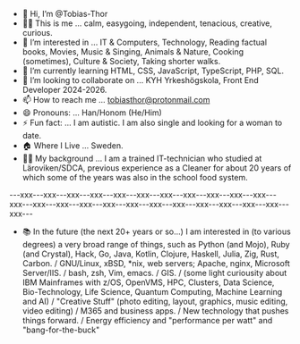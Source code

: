 - 👋 Hi, I’m @Tobias-Thor
- 🙋‍♂️ This is me ... calm, easygoing, independent, tenacious, creative, curious.
- 👀 I’m interested in ... IT & Computers, Technology, Reading factual books, Movies, Music & Singing, Animals & Nature, Cooking (sometimes), Culture & Society, Taking shorter walks.
- 🌱 I’m currently learning HTML, CSS, JavaScript, TypeScript, PHP, SQL.
- 💞️ I’m looking to collaborate on ... KYH Yrkeshögskola, Front End Developer 2024-2026.
- 📫 How to reach me ... tobiasthor@protonmail.com
- 😄 Pronouns: ... Han/Honom (He/Him)
- ⚡ Fun fact: ... I am autistic. I am also single and looking for a woman to date.
- 🏠 Where I Live ... Sweden.
- 👨‍💻 My background ... I am a trained IT-technician who studied at Läroviken/SDCA, previous experience as a Cleaner for about 20 years of which some of the years was also in the school food system.

---xxx---xxx---xxx---xxx---xxx---xxx---xxx---xxx---xxx---xxx---xxx---xxx---xxx---xxx---xxx---xxx---xxx---xxx---xxx---xxx---xxx---xxx---xxx---xxx---

- 📚 In the future (the next 20+ years or so...) I am interested in (to various degrees) a very broad range of things, such as Python (and Mojo), Ruby (and Crystal), Hack, Go, Java, Kotlin, Clojure, Haskell, Julia, Zig, Rust, Carbon. / GNU/Linux, xBSD, *nix, web servers; Apache, nginx, Microsoft Server/IIS. / bash, zsh, Vim, emacs. / GIS. / (some light curiousity about IBM Mainframes with z/OS, OpenVMS, HPC, Clusters, Data Science, Bio-Technology, Life Science, Quantum Computing, Machine Learning and AI) / "Creative Stuff" (photo editing, layout, graphics, music editing, video editing) / M365 and business apps. / New technology that pushes things forward. /
Energy efficiency and "performance per watt" and "bang-for-the-buck"

<!---
Tobias-Thor/Tobias-Thor is a ✨ special ✨ repository because its `README.md` (this file) appears on your GitHub profile.
You can click the Preview link to take a look at your changes.
--->
